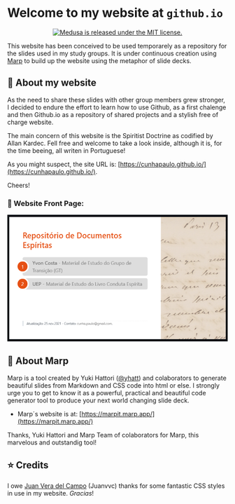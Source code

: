 # Welcome to my website at `github.io`

<p align="center">
  <a href="https://github.com/medusajs/medusa/blob/master/LICENSE">
    <img src="https://img.shields.io/badge/license-MIT-blue.svg" alt="Medusa is released under the MIT license." />
  </a>
</p>


This website has been conceived to be used temporarely as a repository for the slides used in my study groups. It is under continuous creation using [Marp](https://marpit.marp.app/) to build up the website using the metaphor of slide decks.

## 🚀 About my website

As the need to share these slides with other group members grew stronger, I decided to endure the effort to learn how to use Github, as a first chalenge and then Github.io as a repository of shared projects and a stylish free of charge website.

The main concern of this website is the Spiritist Doctrine as codified by Allan Kardec. Fell free and welcome to take a look inside, although it is, for the time beeing, all writen in Portuguese!

As you might suspect, the site URL is: [https://cunhapaulo.github.io/](https://cunhapaulo.github.io/).

Cheers!

### 💎 Website Front Page:
![Front Page](frontpage.png)

## 🎈 About Marp

Marp is a tool created by Yuki Hattori ([@yhatt](https://github.com/yhatt)) and colaborators to generate beautiful slides from Markdown and CSS code into html or else. I strongly urge you to get to know it as a powerful, practical and beautiful code generator tool to produce your next world changing slide deck.

- Marp´s website is at: [https://marpit.marp.app/](https://marpit.marp.app/)

Thanks, Yuki Hattori and Marp Team of colaborators for Marp, this marvelous and outstandig tool!

## ⭐️ Credits
I owe [Juan Vera del Campo](http://www.incide.es/en/) (Juanvvc) thanks for some fantastic CSS styles in use in my website. _Gracias_!
